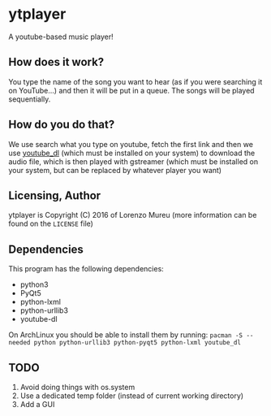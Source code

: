 # ytplayer
A youtube-based music player!

## How does it work?
You type the name of the song you want to hear (as if you were searching it on YouTube...)
and then it will be put in a queue. The songs will be played sequentially.

## How do you do that?
We use search what you type on youtube, fetch the first link and then we use
[youtube_dl](https://github.com/rg3/youtube-dl) (which must be installed on your system) to download
the audio file, which is then played with gstreamer (which must be installed on your system, but can be
replaced by whatever player you want)

## Licensing, Author
ytplayer is Copyright (C) 2016 of Lorenzo Mureu (more information can be found on the `LICENSE` file)

## Dependencies
This program has the following dependencies:
* python3
* PyQt5
* python-lxml
* python-urllib3
* youtube-dl

On ArchLinux you should be able to install them by running:
`pacman -S --needed python python-urllib3 python-pyqt5 python-lxml youtube_dl`

## TODO
1. Avoid doing things with os.system
2. Use a dedicated temp folder (instead of current working directory)
3. Add a GUI
